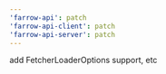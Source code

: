 ```yaml
---
'farrow-api': patch
'farrow-api-client': patch
'farrow-api-server': patch
---
```


add FetcherLoaderOptions support, etc
